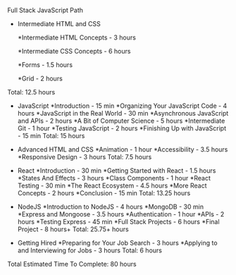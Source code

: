 Full Stack JavaScript Path

* Intermediate HTML and CSS
  
	*Intermediate HTML Concepts - 3 hours
  
	*Intermediate CSS Concepts - 6 hours
  
	*Forms - 1.5 hours
  
	*Grid - 2 hours
  
Total: 12.5 hours

* JavaScript
	*Introduction - 15 min
	*Organizing Your JavaScript Code - 4 hours
	*JavaScript in the Real World - 30 min
	*Asynchronous JavaScript and APIs - 2 hours
	*A Bit of Computer Science - 5 hours
	*Intermediate Git - 1 hour
	*Testing JavaScript - 2 hours
	*Finishing Up with JavaScript - 15 min
Total: 15 hours

* Advanced HTML and CSS 
	*Animation - 1 hour
	*Accessibility - 3.5 hours
	*Responsive Design - 3 hours
Total: 7.5 hours

* React
	*Introduction - 30 min
	*Getting Started with React - 1.5 hours
	*States And Effects - 3 hours
	*Class Components - 1 hour
	*React Testing - 30 min
	*The React Ecosystem - 4.5 hours
	*More React Concepts - 2 hours
	*Conclusion - 15 min
Total: 13.25 hours

* NodeJS
	*Introduction to NodeJS - 4 hours
	*MongoDB - 30 min
	*Express and Mongoose - 3.5 hours 
	*Authentication - 1 hour
	*APIs - 2 hours
	*Testing Express - 45 min
	*Full Stack Projects - 6 hours
	*Final Project - 8 hours+
Total: 25.75+ hours 

* Getting Hired 
	*Preparing for Your Job Search - 3 hours
	*Applying to and Interviewing for Jobs - 3 hours
Total: 6 hours

Total Estimated Time To Complete: 80 hours
